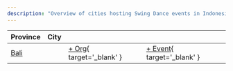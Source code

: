 ```yaml
---
description: "Overview of cities hosting Swing Dance events in Indonesia."
---
```


| Province | City | | |
| --- | --- | --- | --- |
| [Bali](by_city.md#bali) | | [+ Org](https://github.com/swingdance/orgs/issues/new?assignees=&labels=add+org&projects=&template=02-add_entity.yml&title=%5Bid%5D%20%3CName%3E&region=id&province=Bali&city=Bali){ target='_blank' } | [+ Event](https://github.com/swingdance/events/issues/new?assignees=&labels=add+event&projects=&template=02-add_entity.yml&title=%5B2024%2Fid%5D%20%3CName%3E&region=id&province=Bali&city=Bali&org_id=&date_starts=2024-&date_ends=2024-){ target='_blank' } |

